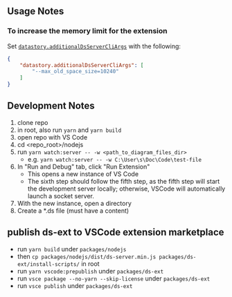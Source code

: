 ## Usage Notes

### To increase the memory limit for the extension

Set [`datastory.additionalDsServerCliArgs`](vscode://settings/datastory.additionalDsServerCliArgs) with the following:
```json
{
    "datastory.additionalDsServerCliArgs": [
        "--max_old_space_size=10240"
    ]
}
```

## Development Notes

1. clone repo
2. in root, also run `yarn` and `yarn build`
3. open repo with VS Code
4. cd <repo_root>/nodejs
5. run `yarn watch:server -- -w <path_to_diagram_files_dir>`
    * e.g. `yarn watch:server -- -w C:\User\s\Doc\Code\test-file`
6. In "Run and Debug" tab, click "Run Extension"
    * This opens a new instance of VS Code
    * The sixth step should follow the fifth step, as the fifth step will start the development server locally; otherwise, VSCode will automatically launch a socket server.
7. With the new instance, open a directory
8. Create a *.ds file (must have a content)

## publish ds-ext to VSCode extension marketplace

* run `yarn build` under `packages/nodejs`
* then `cp packages/nodejs/dist/ds-server.min.js packages/ds-ext/install-scripts/` in root
* run `yarn vscode:prepublish` under `packages/ds-ext`
* run `vsce package --no-yarn --skip-license` under `packages/ds-ext`
* run `vsce publish` under `packages/ds-ext`